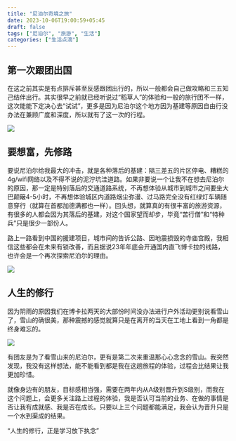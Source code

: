 ```yaml
---
title: "尼泊尔奇境之旅"
date: 2023-10-06T19:00:59+05:45
draft: false
tags: ["尼泊尔", "旅游", "生活"]
categories: ["生活点滴"]
---
```


## 第一次跟团出国

在这之前其实是有点排斥甚至反感跟团出行的，所以一般都会自己做攻略和三五知己结伴出行。其实很早之前就已经听说过“稻草人”的体验和一般的旅行团不一样，这次能能下定决心去“试试”，更多是因为尼泊尔这个地方因为基建等原因自由行没办法在兼顾广度和深度，所以就有了这一次的行程。

![](https://gcore.jsdelivr.net/gh/iknil/static-pics/img/202310072106831.webp)

## 要想富，先修路

要说尼泊尔给我最大的冲击，就是各种落后的基建：隔三差五的片区停电、糟糕的4g/wifi网络以及不得不说的泥泞坑洼道路。如果非要说一个让我不在想去尼泊尔的原因，那一定是特别落后的交通道路系统，不再想体验从城市到城市之间要坐大巴颠簸4-5小时，不再想体验城区内道路烟尘弥漫、过马路完全没有红绿灯车辆随意穿行（就算在首都加德满都也一样）。回头想，就算真的有很丰富的旅游资源，有很多的人都会因为其落后的基建，对这个国家望而却步，毕竟“苦行僧”和“特种兵”只是很少一部份人。

路上一路看到中国的援建项目，城市间的告诉公路、因地震损毁的寺庙宫殿，我相信这些都会在未来有锁改善，而且据说23年年底会开通国内直飞博卡拉的线路，也许会是一个再次探索尼泊尔的理由。

![](https://gcore.jsdelivr.net/gh/iknil/static-pics/img/202310072121356.webp)

## 人生的修行

因为阴雨的原因我们在博卡拉两天的大部份时间没办法进行户外活动更别说看雪山了，雪山的确很美，那种震撼的感觉就算只是在离开的当天在工地上看到一角都是终身难忘的。

![](https://gcore.jsdelivr.net/gh/iknil/static-pics/img/202310072129859.webp)

有团友是为了看雪山来的尼泊尔，更有是第二次来重温那心心念念的雪山。我突然发现，我没有这样想法，能不能看到都是我在这趟旅程的体验，过程会比结果让我更加珍惜。

就像身边有的朋友，目标感相当强，需要在两年内从A级别晋升到S级别，而我在这个问题上，会更多关注路上过程的体验，我是否认可当前的业务、在做的事情是否让我有成就感、我是否在成长。只要以上三个问题都能满足，我会认为晋升只是一个水到渠成的结果。

“人生的修行，正是学习放下执念”